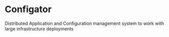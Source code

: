 # Configator
Distributed Application and Configuration management system to work with large infrastructure deployments
